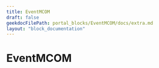 ```yaml
---
title: EventMCOM
draft: false
geekdocFilePath: portal_blocks/EventMCOM/docs/extra.md
layout: "block_documentation"
---
```

# EventMCOM